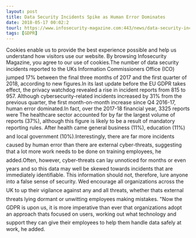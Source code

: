 ```yaml
---
layout: post
title: Data Security Incidents Spike as Human Error Dominates
date: 2018-05-17 00:02:2
tourl: https://www.infosecurity-magazine.com:443/news/data-security-incidents-spike/
tags: [GDPR]
---
```

Cookies enable us to provide the best experience possible and help us understand how visitors use our website. By browsing Infosecurity Magazine, you agree to our use of cookies.The number of data security incidents reported to the UKs Information Commissioners Office (ICO) jumped 17% between the final three months of 2017 and the first quarter of 2018, according to new figures.In its last update before the EU GDPR takes effect, the privacy watchdog revealed a rise in incident reports from 815 to 957. Although cybersecurity-related incidents increased by 31% from the previous quarter, the first month-on-month increase since Q4 2016-17, human error dominated.In fact, over the 2017-18 financial year, 3325 reports were The healthcare sector accounted for by far the largest volume of reports (37%), although this figure is likely to be a result of mandatory reporting rules. After health came general business (11%), education (11%) and local government (10%).Interestingly, there are far more incidents caused by human error than there are external cyber-threats, suggesting that a lot more work needs to be done on training employees, he added.Often, however, cyber-threats can lay unnoticed for months or even years and so this data may well be skewed towards incidents that are immediately identifiable. This information should not, therefore, lure anyone into a false sense of security. Wed encourage all organizations across the UK to up their vigilance against any and all threats, whether thats external threats lying dormant or unwitting employees making mistakes. "Now the GDPR is upon us, it is more imperative than ever that organizations adopt an approach thats focused on users, working out what technology and support they can give their employees to help them handle data safely at work, he added.